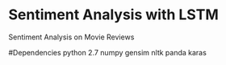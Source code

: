 # Sentiment Analysis with LSTM 
Sentiment Analysis on Movie Reviews

#Dependencies 
python 2.7
numpy
gensim 
nltk 
panda 
karas 
